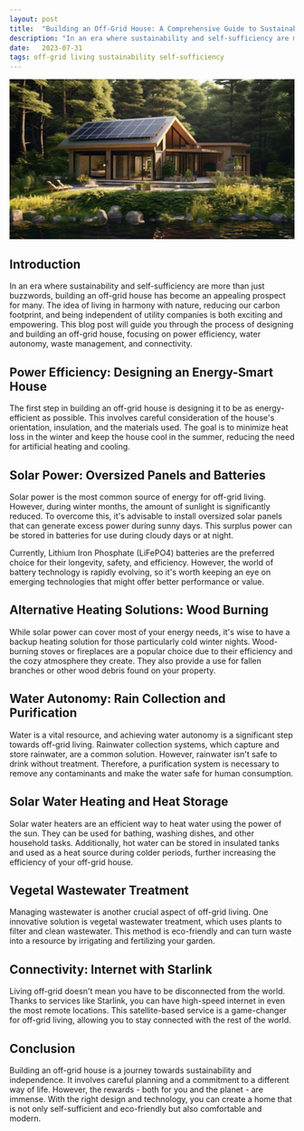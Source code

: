```yaml
---
layout: post
title:  "Building an Off-Grid House: A Comprehensive Guide to Sustainable Living"
description: "In an era where sustainability and self-sufficiency are more than just buzzwords, building an off-grid house has become an appealing prospect for many. The idea of living in harmony with nature, reducing our carbon footprint, and being independent of utility companies is both exciting and empowering. This blog post will guide you through the process of designing and building an off-grid house, focusing on power efficiency, water autonomy, waste management, and connectivity."
date:   2023-07-31
tags: off-grid living sustainability self-sufficiency
---
```


![An off-grid house](/assets/off-grid-house.png)

## Introduction

In an era where sustainability and self-sufficiency are more than just buzzwords, building an off-grid house has become an appealing prospect for many. The idea of living in harmony with nature, reducing our carbon footprint, and being independent of utility companies is both exciting and empowering. This blog post will guide you through the process of designing and building an off-grid house, focusing on power efficiency, water autonomy, waste management, and connectivity.

## Power Efficiency: Designing an Energy-Smart House

The first step in building an off-grid house is designing it to be as energy-efficient as possible. This involves careful consideration of the house's orientation, insulation, and the materials used. The goal is to minimize heat loss in the winter and keep the house cool in the summer, reducing the need for artificial heating and cooling.

## Solar Power: Oversized Panels and Batteries

Solar power is the most common source of energy for off-grid living. However, during winter months, the amount of sunlight is significantly reduced. To overcome this, it's advisable to install oversized solar panels that can generate excess power during sunny days. This surplus power can be stored in batteries for use during cloudy days or at night.

Currently, Lithium Iron Phosphate (LiFePO4) batteries are the preferred choice for their longevity, safety, and efficiency. However, the world of battery technology is rapidly evolving, so it's worth keeping an eye on emerging technologies that might offer better performance or value.

## Alternative Heating Solutions: Wood Burning

While solar power can cover most of your energy needs, it's wise to have a backup heating solution for those particularly cold winter nights. Wood-burning stoves or fireplaces are a popular choice due to their efficiency and the cozy atmosphere they create. They also provide a use for fallen branches or other wood debris found on your property.

## Water Autonomy: Rain Collection and Purification

Water is a vital resource, and achieving water autonomy is a significant step towards off-grid living. Rainwater collection systems, which capture and store rainwater, are a common solution. However, rainwater isn't safe to drink without treatment. Therefore, a purification system is necessary to remove any contaminants and make the water safe for human consumption.

## Solar Water Heating and Heat Storage

Solar water heaters are an efficient way to heat water using the power of the sun. They can be used for bathing, washing dishes, and other household tasks. Additionally, hot water can be stored in insulated tanks and used as a heat source during colder periods, further increasing the efficiency of your off-grid house.

## Vegetal Wastewater Treatment

Managing wastewater is another crucial aspect of off-grid living. One innovative solution is vegetal wastewater treatment, which uses plants to filter and clean wastewater. This method is eco-friendly and can turn waste into a resource by irrigating and fertilizing your garden.

## Connectivity: Internet with Starlink

Living off-grid doesn't mean you have to be disconnected from the world. Thanks to services like Starlink, you can have high-speed internet in even the most remote locations. This satellite-based service is a game-changer for off-grid living, allowing you to stay connected with the rest of the world.

## Conclusion

Building an off-grid house is a journey towards sustainability and independence. It involves careful planning and a commitment to a different way of life. However, the rewards - both for you and the planet - are immense. With the right design and technology, you can create a home that is not only self-sufficient and eco-friendly but also comfortable and modern.
